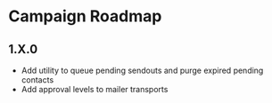 # Campaign Roadmap

## 1.X.0
- Add utility to queue pending sendouts and purge expired pending contacts  
- Add approval levels to mailer transports